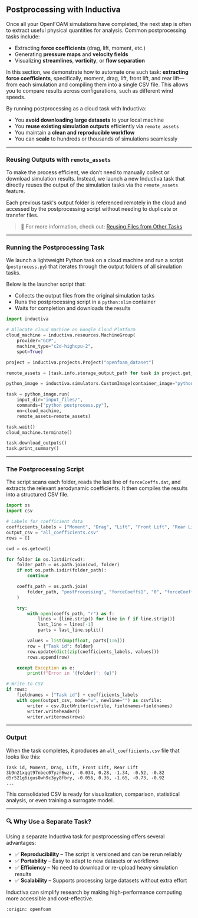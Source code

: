 ## Postprocessing with Inductiva

Once all your OpenFOAM simulations have completed, the next step is often to extract useful physical quantities for analysis. Common postprocessing tasks include:

- Extracting **force coefficients** (drag, lift, moment, etc.)
- Generating **pressure maps** and **velocity fields**
- Visualizing **streamlines**, **vorticity**, or **flow separation**

In this section, we demonstrate how to automate one such task: **extracting force coefficients**, specifically, moment, drag, lift, front lift, and rear lift—from each simulation and compiling them into a single CSV file. This allows you to compare results across configurations, such as different wind speeds.

By running postprocessing as a cloud task with Inductiva:
- You **avoid downloading large datasets** to your local machine
- You **reuse existing simulation outputs** efficiently via `remote_assets`
- You maintain a **clean and reproducible workflow**
- You can **scale** to hundreds or thousands of simulations seamlessly

---

### Reusing Outputs with `remote_assets`

To make the process efficient, we don’t need to manually collect or download simulation results. Instead, we launch a new Inductiva task that directly reuses the output of the simulation tasks via the `remote_assets` feature.

Each previous task's output folder is referenced remotely in the cloud and accessed by the postprocessing script without needing to duplicate or transfer files.

> 🔗 For more information, check out: [Reusing Files from Other Tasks](https://inductiva.ai/guides/scale-up/recipes/reuse-files)

---

### Running the Postprocessing Task

We launch a lightweight Python task on a cloud machine and run a script (`postprocess.py`) that iterates through the output folders of all simulation tasks.

Below is the launcher script that:
- Collects the output files from the original simulation tasks
- Runs the postprocessing script in a `python:slim` container
- Waits for completion and downloads the results


```python
import inductiva

# Allocate cloud machine on Google Cloud Platform
cloud_machine = inductiva.resources.MachineGroup(
    provider="GCP",
    machine_type="c2d-highcpu-2",
    spot=True)

project = inductiva.projects.Project("openfoam_dataset")

remote_assets = [task.info.storage_output_path for task in project.get_tasks()]

python_image = inductiva.simulators.CustomImage(container_image="python:slim")

task = python_image.run(
    input_dir="input_files/",
    commands=["python postprocess.py"],
    on=cloud_machine,
    remote_assets=remote_assets)

task.wait()
cloud_machine.terminate()

task.download_outputs()
task.print_summary()
```

---

### The Postprocessing Script

The script scans each folder, reads the last line of `forceCoeffs.dat`, and extracts the relevant aerodynamic coefficients. It then compiles the results into a structured CSV file.


```python
import os
import csv

# Labels for coefficient data
coefficients_labels = ["Moment", "Drag", "Lift", "Front Lift", "Rear Lift"]
output_csv = "all_coefficients.csv"
rows = []

cwd = os.getcwd()

for folder in os.listdir(cwd):
    folder_path = os.path.join(cwd, folder)
    if not os.path.isdir(folder_path):
        continue

    coeffs_path = os.path.join(
        folder_path, "postProcessing", "forceCoeffs1", "0", "forceCoeffs.dat"
    )

    try:
        with open(coeffs_path, "r") as f:
            lines = [line.strip() for line in f if line.strip()]
            last_line = lines[-1]
            parts = last_line.split()

        values = list(map(float, parts[1:6]))
        row = {"Task id": folder}
        row.update(dict(zip(coefficients_labels, values)))
        rows.append(row)

    except Exception as e:
        print(f"Error in '{folder}': {e}")

# Write to CSV
if rows:
    fieldnames = ["Task id"] + coefficients_labels
    with open(output_csv, mode="w", newline="") as csvfile:
        writer = csv.DictWriter(csvfile, fieldnames=fieldnames)
        writer.writeheader()
        writer.writerows(rows)
```

---

### Output

When the task completes, it produces an `all_coefficients.csv` file that looks like this:

```
Task id, Moment, Drag, Lift, Front Lift, Rear Lift
3b9n21xqqt97nbec07yzr6wzr, -0.034, 0.28, -1.34, -0.52, -0.82
d5r521g6igus8wh9c3yy8fbry, -0.056, 0.36, -1.65, -0.73, -0.92
...
```

This consolidated CSV is ready for visualization, comparison, statistical analysis, or even training a surrogate model.

---

### 🔍 Why Use a Separate Task?

Using a separate Inductiva task for postprocessing offers several advantages:

- ✅ **Reproducibility** – The script is versioned and can be rerun reliably
- ✅ **Portability** – Easy to adapt to new datasets or workflows
- ✅ **Efficiency** – No need to download or re-upload heavy simulation results
- ✅ **Scalability** – Supports processing large datasets without extra effort

Inductiva can simplify research by making high-performance computing more accessible and cost-effective.

```{banner_small}
:origin: openfoam
```
